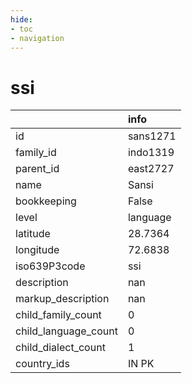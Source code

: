```yaml
---
hide:
- toc
- navigation
---
```

# ssi
|                      | info     |
|:---------------------|:---------|
| id                   | sans1271 |
| family_id            | indo1319 |
| parent_id            | east2727 |
| name                 | Sansi    |
| bookkeeping          | False    |
| level                | language |
| latitude             | 28.7364  |
| longitude            | 72.6838  |
| iso639P3code         | ssi      |
| description          | nan      |
| markup_description   | nan      |
| child_family_count   | 0        |
| child_language_count | 0        |
| child_dialect_count  | 1        |
| country_ids          | IN PK    |